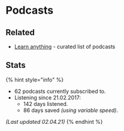 # Podcasts

## Related

*  [Learn anything](https://github.com/learn-anything/podcasts#readme) - curated list of podcasts

## Stats

{% hint style="info" %}
* 62 podcasts currently subscribed to.
* Listening since 21.02.2017:
  * 142 days listened.
  * 86 days saved _\(using variable speed\)_.

_\(Last updated  02.04.21\)_
{% endhint %}

